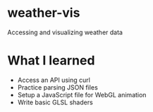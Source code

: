 # weather-vis
Accessing and visualizing weather data

# What I learned
- Access an API using curl
- Practice parsing JSON files
- Setup a JavaScript file for WebGL animation
- Write basic GLSL shaders

